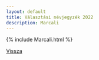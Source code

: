 ```yaml
---
layout: default
title: Választási névjegyzék 2022
description: Marcali
---
```


{% include Marcali.html %}

[Vissza](./)